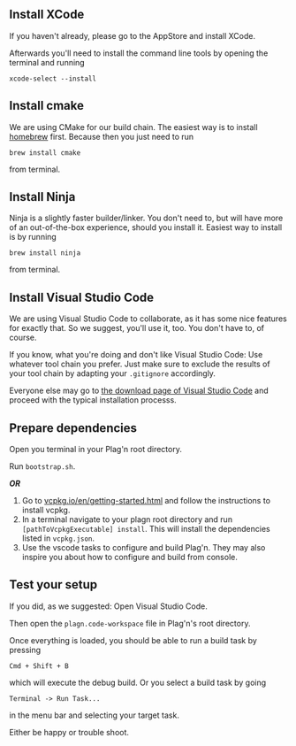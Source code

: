 ## Install XCode

If you haven't already, please go to the AppStore and install XCode.

Afterwards you'll need to install the command line tools by opening the terminal and running

`xcode-select --install`

## Install cmake

We are using CMake for our build chain. The easiest way is to install [homebrew](https://brew.sh/) first. Because then you just need to run

`brew install cmake`

from terminal.

## Install Ninja

Ninja is a slightly faster builder/linker. You don't need to, but will have more of an out-of-the-box experience, should you install it. Easiest way to install is by running

`brew install ninja`

from terminal.

## Install Visual Studio Code

We are using Visual Studio Code to collaborate, as it has some nice features for exactly that. So we suggest, you'll use it, too. You don't have to, of course.

If you know, what you're doing and don't like Visual Studio Code: Use whatever tool chain you prefer. Just make sure to exclude the results of your tool chain by adapting your `.gitignore` accordingly.

Everyone else may go to [the download page of Visual Studio Code](https://code.visualstudio.com/Download) and proceed with the typical installation processs.

## Prepare dependencies

Open you terminal in your Plag'n root directory.

Run `bootstrap.sh`.

***OR***

1. Go to [vcpkg.io/en/getting-started.html](https://vcpkg.io/en/getting-started.html) and follow the instructions to install vcpkg.
0. In a terminal navigate to your plagn root directory and run `[pathToVcpkgExecutable] install`. This will install the dependencies listed in `vcpkg.json`.
0. Use the vscode tasks to configure and build Plag'n. They may also inspire you about how to configure and build from console.

## Test your setup

If you did, as we suggested: Open Visual Studio Code.

Then open the `plagn.code-workspace` file in Plag'n's root directory.

Once everything is loaded, you should be able to run a build task by pressing

`Cmd + Shift + B`

which will execute the debug build. Or you select a build task by going

`Terminal -> Run Task...`

in the menu bar and selecting your target task.

Either be happy or trouble shoot.
